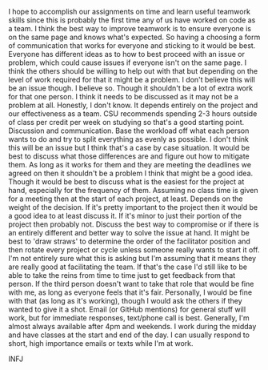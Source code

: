 I hope to accomplish our assignments on time and learn useful teamwork skills since this is probably the first time any of us have worked on code as a team.
I think the best way to improve teamwork is to ensure everyone is on the same page and knows what's expected. So having a choosing a form of communication that works for everyone and sticking to it would be best.
Everyone has different ideas as to how to best proceed with an issue or problem, which could cause issues if everyone isn't on the same page.
I think the others should be willing to help out with that but depending on the level of work required for that it might be a problem. I don't believe this will be an issue though.
I believe so. Though it shouldn't be a lot of extra work for that one person. I think it needs to be discussed as it may not be a problem at all.
Honestly, I don't know. It depends entirely on the project and our effectiveness as a team. CSU recommends spending 2-3 hours outside of class per credit per week on studying so that's a good starting point.
Discussion and communication. Base the workload off what each person wants to do and try to split everything as evenly as possible.
I don't think this will be an issue but I think that's a case by case situation.
It would be best to discuss what those differences are and figure out how to mitigate them.
As long as it works for them and they are meeting the deadlines we agreed on then it shouldn't be a problem
I think that might be a good idea. Though it would be best to discuss what is the easiest for the project at hand, especially for the frequency of them.
Assuming no class time is given for a meeting then at the start of each project, at least.
Depends on the weight of the decision. If it's pretty important to the project then it would be a good idea to at least discuss it. If it's minor to just their portion of the project then probably not.
Discuss the best way to compromise or if there is an entirely different and better way to solve the issue at hand.
It might be best to 'draw straws' to determine the order of the facilitator position and then rotate every project or cycle unless someone really wants to start it off.
I'm not entirely sure what this is asking but I'm assuming that it means they are really good at facilitating the team. If that's the case I'd still like to be able to take the reins from time to time just to get feedback from that person. If the third person doesn't want to take that role that would be fine with me, as long as everyone feels that it's fair.
Personally, I would be fine with that (as long as it's working), though I would ask the others if they wanted to give it a shot.
Email (or GitHub mentions) for general stuff will work, but for immediate responses, text/phone call is best. Generally, I'm almost always available after 4pm and weekends. I work during the midday and have classes at the start and end of the day. I can usually respond to short, high importance emails or texts while I'm at work.

INFJ
